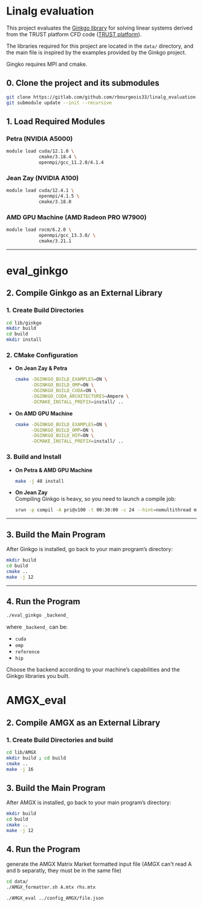 # Linalg evaluation

This project evaluates the [Ginkgo library](https://github.com/ginkgo-project/ginkgo) for solving linear systems derived from the TRUST platform CFD code ([TRUST platform](https://cea-trust-platform.github.io/)). 

The libraries required for this project are located in the `data/` directory, and the main file is inspired by the examples provided by the Ginkgo project.

Gingko requires MPI and cmake.

## 0. Clone the project and its submodules
```bash
git clone https://gitlab.com/github.com/rbourgeois33/linalg_evaluation.git
git submodule update --init --recursive
```

## 1. Load Required Modules

### Petra (NVIDIA A5000)

```bash
module load cuda/12.1.0 \
            cmake/3.18.4 \
            openmpi/gcc_11.2.0/4.1.4
```

### Jean Zay (NVIDIA A100)

```bash
module load cuda/12.4.1 \
            openmpi/4.1.5 \
            cmake/3.18.0
```

### AMD GPU Machine (AMD Radeon PRO W7900)

```bash
module load rocm/6.2.0 \
            openmpi/gcc_13.3.0/ \
            cmake/3.21.1
```

---
# eval_ginkgo

## 2. Compile Ginkgo as an External Library

### 1. Create Build Directories

```bash
cd lib/ginkgo
mkdir build
cd build
mkdir install
```

### 2. CMake Configuration

- **On Jean Zay & Petra**

  ```bash
  cmake -DGINKGO_BUILD_EXAMPLES=ON \
        -DGINKGO_BUILD_OMP=ON \
        -DGINKGO_BUILD_CUDA=ON \
        -DGINKGO_CUDA_ARCHITECTURES=Ampere \
        -DCMAKE_INSTALL_PREFIX=install/ ..
  ```

- **On AMD GPU Machine**

  ```bash
  cmake -DGINKGO_BUILD_EXAMPLES=ON \
        -DGINKGO_BUILD_OMP=ON \
        -DGINKGO_BUILD_HIP=ON \
        -DCMAKE_INSTALL_PREFIX=install/ ..
  ```

### 3. Build and Install

- **On Petra & AMD GPU Machine**

  ```bash
  make -j 48 install
  ```

- **On Jean Zay**  
  Compiling Ginkgo is heavy, so you need to launch a compile job:
  
  ```bash
  srun -p compil -A pri@v100 -t 00:30:00 -c 24 --hint=nomultithread make -j24 install
  ```

---

## 3. Build the Main Program

After Ginkgo is installed, go back to your main program’s directory:

```bash
mkdir build
cd build
cmake ..
make -j 12
```

---

## 4. Run the Program

```bash
./eval_ginkgo _backend_
```

where `_backend_` can be:
- `cuda`
- `omp`
- `reference`
- `hip`

Choose the backend according to your machine’s capabilities and the Ginkgo libraries you built.

# AMGX_eval

## 2. Compile AMGX as an External Library

### 1. Create Build Directories and build

```bash
cd lib/AMGX
mkdir build ; cd build
cmake ..
make -j 16
```

## 3. Build the Main Program

After AMGX is installed, go back to your main program’s directory:

```bash
mkdir build
cd build
cmake ..
make -j 12
```

## 4. Run the Program
generate the AMGX Matrix Market formatted input file (AMGX can't read A and b separatly, they must be in the same file)
```bash
cd data/
./AMGX_formatter.sh A.mtx rhs.mtx
```
```bash
./AMGX_eval ../config_AMGX/file.json
```